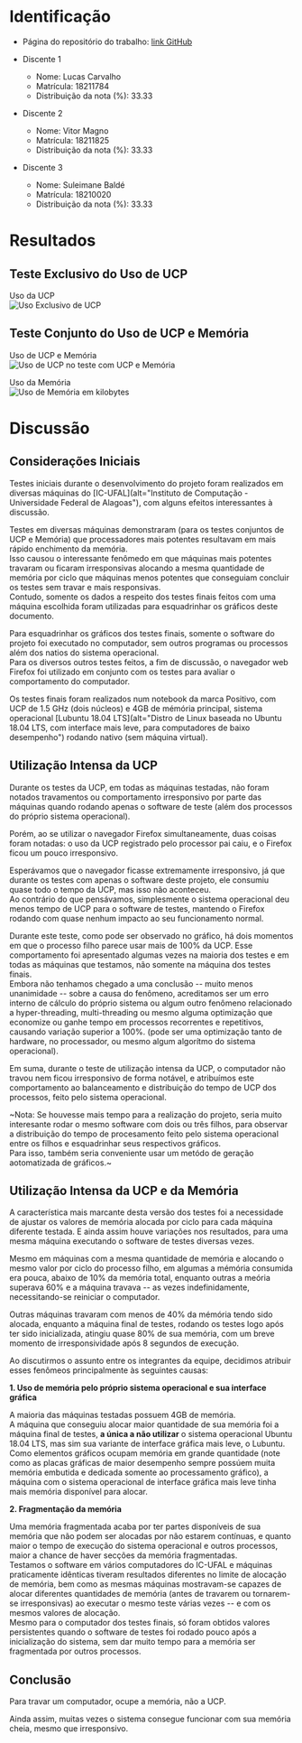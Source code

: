 # Identificação

* Página do repositório do trabalho: [link GitHub](https://github.com/kallyous/IntrCompAB2.1)

* Discente 1
	* Nome: Lucas Carvalho
	* Matrícula: 18211784
	* Distribuição da nota (%): 33.33
* Discente 2
	* Nome: Vitor Magno
	* Matrícula: 18211825
	* Distribuição da nota (%): 33.33
* Discente 3
	* Nome: Suleimane Baldé
	* Matrícula: 18210020
	* Distribuição da nota (%): 33.33
	
# Resultados

## Teste Exclusivo do Uso de UCP

Uso da UCP  
![Uso Exclusivo de UCP](https://i.imgur.com/OYpf0FI.png)

## Teste Conjunto do Uso de UCP e Memória

Uso de UCP e Memória  
![Uso de UCP no teste com UCP e Memória](https://i.imgur.com/MngPAJm.png)

Uso da Memória  
![Uso de Memória em kilobytes](https://i.imgur.com/bYJiDl7.png)

# Discussão

## Considerações Iniciais

Testes iniciais durante o desenvolvimento do projeto foram realizados em diversas máquinas do [IC-UFAL](alt="Instituto de Computação - Universidade Federal de Alagoas"), com alguns efeitos interessantes à discussão.

Testes em diversas máquinas demonstraram (para os testes conjuntos de UCP e Memória) que processadores mais potentes resultavam em mais rápido enchimento da memória.  
Isso causou o interessante fenômedo em que máquinas mais potentes travaram ou ficaram irresponsivas alocando a mesma quantidade de memória por ciclo que máquinas menos potentes que conseguiam concluir os testes sem travar e mais responsivas.  
Contudo, somente os dados a respeito dos testes finais feitos com uma máquina escolhida foram utilizadas para esquadrinhar os gráficos deste documento.

Para esquadrinhar os gráficos dos testes finais, somente o software do projeto foi executado no computador, sem outros programas ou processos além dos natios do sistema operacional.  
Para os diversos outros testes feitos, a fim de discussão, o navegador web Firefox foi utilizado em conjunto com os testes para avaliar o comportamento do computador.

Os testes finais foram realizados num notebook da marca Positivo, com UCP de 1.5 GHz (dois núcleos) e 4GB de mémória principal, sistema operacional [Lubuntu 18.04 LTS](alt="Distro de Linux baseada no Ubuntu 18.04 LTS, com interface mais leve, para computadores de baixo desempenho") rodando nativo (sem máquina virtual).

## Utilização Intensa da UCP

Durante os testes da UCP, em todas as máquinas testadas, não foram notados travamentos ou comportamento irresponsivo por parte das máquinas quando rodando apenas o software de teste (além dos processos do próprio sistema operacional).

Porém, ao se utilizar o navegador Firefox simultaneamente, duas coisas foram notadas: o uso da UCP registrado pelo processor pai caiu, e o Firefox ficou um pouco irresponsivo.

Esperávamos que o navegador ficasse extremamente irresponsivo, já que durante os testes com apenas o software deste projeto, ele consumiu quase todo o tempo da UCP, mas isso não aconteceu.  
Ao contrário do que pensávamos, simplesmente o sistema operacional deu menos tempo de UCP para o software de testes, mantendo o Firefox rodando com quase nenhum impacto ao seu funcionamento normal.

Durante este teste, como pode ser observado no gráfico, há dois momentos em que o processo filho parece usar mais de 100% da UCP. Esse comportamento foi apresentado algumas vezes na maioria dos testes e em todas as máquinas que testamos, não somente na máquina dos testes finais.  
Embora não tenhamos chegado a uma conclusão -- muito menos unanimidade -- sobre a causa do fenômeno, acreditamos ser um erro interno de cálculo do próprio sistema ou algum outro fenômeno relacionado a hyper-threading, multi-threading ou mesmo alguma optimização que economize ou ganhe tempo em processos recorrentes e repetitivos, causando variação superior a 100%. (pode ser uma optimização tanto de hardware, no processador, ou mesmo algum algorítmo do sistema operacional).

Em suma, durante o teste de utilização intensa da UCP, o computador não travou nem ficou irresponsivo de forma notável, e atribuímos este comportamento ao balanceamento e distribuição do tempo de UCP dos processos, feito pelo sistema operacional.

~Nota: Se houvesse mais tempo para a realização do projeto, seria muito interesante rodar o mesmo software com dois ou três filhos, para observar a distribuição do tempo de procesamento feito pelo sistema operacional entre os filhos e esquadrinhar seus respectivos gráficos.  
Para isso, também seria conveniente usar um metódo de geração aotomatizada de gráficos.~

## Utilização Intensa da UCP e da Memória

A característica mais marcante desta versão dos testes foi a necessidade de ajustar os valores de memória alocada por ciclo para cada máquina diferente testada. E ainda assim houve variações nos resultados, para uma mesma máquina executando o software de testes diversas vezes.

Mesmo em máquinas com a mesma quantidade de memória e alocando o mesmo valor por ciclo do processo filho, em algumas a mémória consumida era pouca, abaixo de 10% da memória total, enquanto outras a meória superava 60% e a máquina travava -- as vezes indefinidamente, necessitando-se reiniciar o computador.

Outras máquinas travaram com menos de 40% da mémória tendo sido alocada, enquanto a máquina final de testes, rodando os testes logo após ter sido inicializada, atingiu quase 80% de sua memória, com um breve momento de irresponsividade após 8 segundos de execução.

Ao discutirmos o assunto entre os integrantes da equipe, decidimos atribuir esses fenômeos principalmente às seguintes causas:

**1. Uso de memória pelo próprio sistema operacional e sua interface gráfica**

A maioria das máquinas testadas possuem 4GB de memória.  
A máquina que conseguiu alocar maior quantidade de sua memória foi a máquina final de testes, **a única a não utilizar** o sistema operacional Ubuntu 18.04 LTS, mas sim sua variante de interface gráfica mais leve, o Lubuntu.  
Como elementos gráficos ocupam memória em grande quantidade (note como as placas gráficas de maior desempenho sempre possúem muita memória embutida e dedicada somente ao processamento gráfico), a máquina com o sistema operacional de interface gráfica mais leve tinha mais memória disponível para alocar.

**2. Fragmentação da memória**

Uma memória fragmentada acaba por ter partes disponíveis de sua memória que não podem ser alocadas por não estarem contínuas, e quanto maior o tempo de execução do sistema operacional e outros processos, maior a chance de haver secções da memória fragmentadas.  
Testamos o software em vários computadores do IC-UFAL e máquinas praticamente idênticas tiveram resultados diferentes no limite de alocação de memória, bem como as mesmas máquinas mostravam-se capazes de alocar diferentes quantidades de memória (antes de travarem ou tornarem-se irresponsivas) ao executar o mesmo teste várias vezes -- e com os mesmos valores de alocação.  
Mesmo para o computador dos testes finais, só foram obtidos valores persistentes quando o software de testes foi rodado pouco após a inicialização do sistema, sem dar muito tempo para a memória ser fragmentada por outros processos.

## Conclusão

Para travar um computador, ocupe a memória, não a UCP.

Ainda assim, muitas vezes o sistema consegue funcionar com sua memória cheia, mesmo que irresponsivo.
